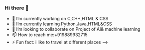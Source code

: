 ### Hi there 👋

- 🔭 I’m currently working on C,C++,HTML & CSS
- 🌱 I’m currently learning Python,Java,HTML&CSS
- 👯 I’m looking to collaborate on Project of Ai& machine learning
- 📫 How to reach me:+919889932715
- ⚡ Fun fact: i like to travel at different places
-->
